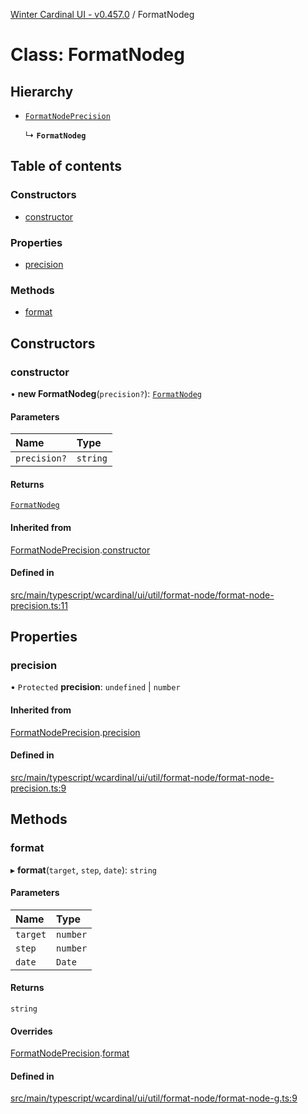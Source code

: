 [Winter Cardinal UI - v0.457.0](../index.md) / FormatNodeg

# Class: FormatNodeg

## Hierarchy

- [`FormatNodePrecision`](FormatNodePrecision.md)

  ↳ **`FormatNodeg`**

## Table of contents

### Constructors

- [constructor](FormatNodeg.md#constructor)

### Properties

- [precision](FormatNodeg.md#precision)

### Methods

- [format](FormatNodeg.md#format)

## Constructors

### constructor

• **new FormatNodeg**(`precision?`): [`FormatNodeg`](FormatNodeg.md)

#### Parameters

| Name | Type |
| :------ | :------ |
| `precision?` | `string` |

#### Returns

[`FormatNodeg`](FormatNodeg.md)

#### Inherited from

[FormatNodePrecision](FormatNodePrecision.md).[constructor](FormatNodePrecision.md#constructor)

#### Defined in

[src/main/typescript/wcardinal/ui/util/format-node/format-node-precision.ts:11](https://github.com/winter-cardinal/winter-cardinal-ui/blob/v0.457.0/src/main/typescript/wcardinal/ui/util/format-node/format-node-precision.ts#L11)

## Properties

### precision

• `Protected` **precision**: `undefined` \| `number`

#### Inherited from

[FormatNodePrecision](FormatNodePrecision.md).[precision](FormatNodePrecision.md#precision)

#### Defined in

[src/main/typescript/wcardinal/ui/util/format-node/format-node-precision.ts:9](https://github.com/winter-cardinal/winter-cardinal-ui/blob/v0.457.0/src/main/typescript/wcardinal/ui/util/format-node/format-node-precision.ts#L9)

## Methods

### format

▸ **format**(`target`, `step`, `date`): `string`

#### Parameters

| Name | Type |
| :------ | :------ |
| `target` | `number` |
| `step` | `number` |
| `date` | `Date` |

#### Returns

`string`

#### Overrides

[FormatNodePrecision](FormatNodePrecision.md).[format](FormatNodePrecision.md#format)

#### Defined in

[src/main/typescript/wcardinal/ui/util/format-node/format-node-g.ts:9](https://github.com/winter-cardinal/winter-cardinal-ui/blob/v0.457.0/src/main/typescript/wcardinal/ui/util/format-node/format-node-g.ts#L9)
